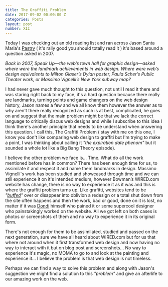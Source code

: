 ```yaml
---
title: The Graffiti Problem
date: 2017-09-02 00:00:00 Z
categories: Posts
layout: post
number: XII
---
```


Today I was checking out an old reading list and ran across Jason Santa Maria's [Pastry](https://the-pastry-box-project.net/jason-santa-maria/2014-january-15)  ( it's rally good you should totally read it ) it's based around a question asked in 2007.

*Back in 2007, Speak Up—the web’s town hall for graphic design—asked where were the landmark achievements in web design. Where were web’s design equivalents to Milton Glaser’s Dylan poster, Paula Scher’s Public Theater work, or Massimo Vignelli’s New York subway map?*

I had never gave much thought to this question, not until I read it there and was staring right back to my face, it's a hard question because there really are landmarks, turning points and game changers on the web design history, Jason names a few and we all know them however the answer as to why aren't there really recognized as such is at best, complicated, he goes on and suggest that the main problem might be that we lack the correct language to critically discus web designs and while I subscribe to this idea I think there's another principle that needs to be understand when answering this question. I call this, The Graffiti Problem ( stay with me on this one, I know you don't like comparing web design to graffiti but I'm trying to make a point, I was thinking about calling it *"the expiration date phenom"* but it sounded a whole lot like a Big Bang Theory episode).

I believe the other problem we face is... Time. What do all the work mentioned before has in common? There has been enough time for us, to assimilate it and respect it and name them landmarks in design. Massimo Vignelli's work has been studied and showcased through time and we can still experience it on it's intended medium, however Bowman’s WIRED.com website has change, there is no way to experience it as it was and this is where the graffiti problem turns up. Like grafitti, websites tend to be *"[buffed](http://entertainment.time.com/2013/11/20/whitewash-historic-graffiti-monument-is-painted-over/)"* over or disappear into oblivion a redesign or a total shut down from the site often happens and then the work, bad or good, done on it is lost, no matter if it was [Dondi](https://www.google.com.mx/search?q=dondi&hl=en-US&espv=1&source=lnms&tbm=isch&sboxchip=Images&sa=X&ei=KnzYUtXQJMrEoASt7IG4Bw&ved=0CAkQ_AUoAA&biw=1024&bih=672) himself who pained it or some supercool designer who painstakingly worked on the website. All we got left on both cases is photos or screenshots of them and no way to experience it in its original form.

There's not enough for them to be assimilated, studied and passed on the next generation, sure we have all heard about WIRED.com but for us that where not around when it first transformed web design and now having no way to interact with it but on blog post and screenshots... No way to experience it's magic, no MOMA to go to and look at the painting and experience it... I believe the problem is that web design is not timeless.

Perhaps we can find a way to solve this problem and along with Jason's suggestion we might find a solution to this *"problem"* and give an afterlife to our amazing work on the web.
